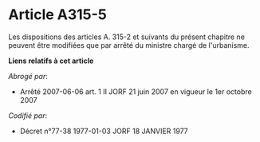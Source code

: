 # Article A315-5

Les dispositions des articles A. 315-2 et suivants du présent chapitre ne peuvent être modifiées que par arrêté du ministre
chargé de l'urbanisme.

**Liens relatifs à cet article**

_Abrogé par_:

  - Arrêté 2007-06-06 art. 1 II JORF 21 juin 2007 en vigueur le 1er octobre 2007

_Codifié par_:

  - Décret n°77-38 1977-01-03 JORF 18 JANVIER 1977
